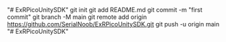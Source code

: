 "# ExRPicoUnitySDK"  git init git add README.md git commit -m "first commit" git branch -M main git remote add origin https://github.com/SerialNoob/ExRPicoUnitySDK.git git push -u origin main
"# ExRPicoUnitySDK" 
